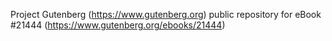 Project Gutenberg (https://www.gutenberg.org) public repository for eBook #21444 (https://www.gutenberg.org/ebooks/21444)
